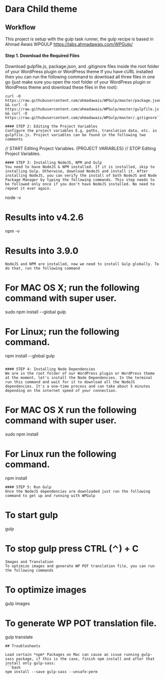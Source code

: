 # Dara Child theme


## Workflow
This project is setup with the gulp task runner, the gulp recipe is based in Ahmad Awais WPGULP https://labs.ahmadawais.com/WPGulp/

#### Step 1. Download the Required Files
Download gulpfile.js, package.json, and .gitignore files inside the root folder of your WordPress plugin or WordPress theme
If you have cURL installed then you can run the following command to download all three files in one go (just make sure you open the root folder of your WordPress plugin or WordPress theme and download these files in the root):
```
curl -O https://raw.githubusercontent.com/ahmadawais/WPGulp/master/package.json && curl -O https://raw.githubusercontent.com/ahmadawais/WPGulp/master/gulpfile.js && curl -O https://raw.githubusercontent.com/ahmadawais/WPGulp/master/.gitignore```

#### STEP 2: Editing the Project Variables
Configure the project variables E.g. paths, translation data, etc. in gulpfile.js. Project variables can be found in the following two comments
```
// START Editing Project Variables.
{PROJECT VARIABLES}
// STOP Editing Project Variables.
```
#### STEP 3: Installing NodeJS, NPM and Gulp
You need to have NodeJS & NPM installed. If it is installed, skip to installing Gulp. Otherwise, download NodeJS and install it. After installing NodeJS, you can verify the install of both NodeJS and Node Package Manager by typing the following commands. This step needs to be followed only once if you don't have NodeJS installed. No need to repeat it ever again.
```
node -v
# Results into v4.2.6

npm -v
# Results into 3.9.0
```
NodeJS and NPM are installed, now we need to install Gulp globally. To do that, run the following command
```
# For MAC OS X; run the following command with super user.
sudo npm install --global gulp

# For Linux; run the following command.
npm install --global gulp
```

#### STEP 4: Installing Node Dependencies
We are in the root folder of our WordPress plugin or WordPress theme at the moment, let's install the Node Dependencies. In the terminal run this command and wait for it to download all the NodeJS dependencies. It's a one-time process and can take about 5 minutes depending on the internet speed of your connection.
```
# For MAC OS X run the following command with super user.
sudo npm install

# For Linux run the following command.
npm install

```
#### STEP 5: Run Gulp
Once the NodeJS dependencies are downloaded just run the following command to get up and running with WPGulp
```
# To start gulp
gulp

# To stop gulp press CTRL (⌃) + C

```
Images and Translation
To optimize images and generate WP POT translation file, you can run the following commands

```
# To optimize images
gulp images

# To generate WP POT translation file.
gulp translate
```
## Troubleshoots

Load certain *npm* Packages on Mac can cause an issue running gulp-sass package, if this is the case, finish npm install and after that install only gulp-sass:
```bash
npm install --save gulp-sass --unsafe-perm
```
